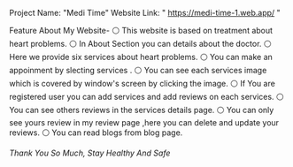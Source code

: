 Project Name: "Medi Time"
Website Link: " https://medi-time-1.web.app/ "

Feature About My Website-
⚪ This website is based on treatment about heart problems.
⚪ In About Section you can details about the doctor.
⚪ Here we provide six services about heart problems.
⚪ You can make an appoinment by slecting services .
⚪ You can see each services image which is covered by window's screen by clicking the image.
⚪ If You are registered user you can add services and add reviews on each services.
⚪ You can see others reviews in the services details page.
⚪ You can only see yours review in my review page ,here you can delete and update your reviews.
⚪ You can read blogs from blog page.

_Thank You So Much, Stay Healthy And Safe_
